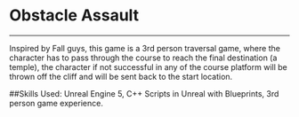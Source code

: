 # Obstacle Assault
<hr/>
Inspired by Fall guys, this game is a 3rd person traversal game, where the character has to pass through the course to reach the final destination (a temple), the character if not successful in any of the course platform will be thrown off the cliff and will be sent back to the start location.

##Skills Used: Unreal Engine 5, C++ Scripts in Unreal with Blueprints, 3rd person game experience.

